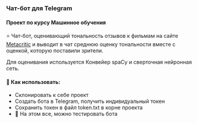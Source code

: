### Чат-бот для Telegram ###
#### Проект по курсу Машинное обучения ####

:star: Чат-бот, оценивающий тональность отзывов к фильмам на сайте <a href="https://www.metacritic.com/">Metacritic</a>
и выводит в чат среднюю оценку тональности вместе с оценкой, которую поставили зрители.

Для оценивания используется Конвейер spaCy и сверточная нейронная сеть.


#### :balloon: Как использовать: ####
* Склонировать к себе проект
* Создать бота в Telegram, получить индивидуальный токен
* Сохранить токен в файл token.txt в корне проекта
* :tada: На этом все, можно тестировать бота
